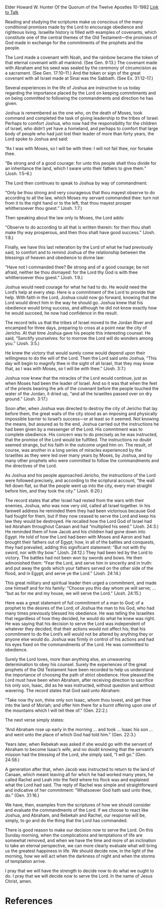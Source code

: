 Elder Howard W. Hunter
Of the Quorum of the Twelve Apostles
10-1982
[Link to Talk](https://www.churchofjesuschrist.org/study/general-conference/1982/10/commitment-to-god?lang=eng)

Reading and studying the scriptures make us conscious of the many conditional promises made by the Lord to encourage obedience and righteous living. Israelite history is filled with examples of covenants, which constitute one of the central themes of the Old Testament—the promises of God made in exchange for the commitments of the prophets and the people.

The Lord made a covenant with Noah, and the rainbow became the token of that eternal covenant with all mankind. (See Gen. 9:13.) The covenant made with Abraham and his seed was sealed by the ceremony of circumcision as a sacrament. (See Gen. 17:10–11.) And the token or sign of the great covenant with all Israel made at Sinai was the Sabbath. (See Ex. 31:12–17.)

Several experiences in the life of Joshua are instructive to us today regarding the importance placed by the Lord on keeping commitments and on being committed to following the commandments and direction he has given.

Joshua is remembered as the one who, on the death of Moses, took command and completed the task of giving leadership to the tribes of Israel. Perhaps to comfort Joshua, who now had the responsibility for the children of Israel, who didn’t yet have a homeland, and perhaps to comfort that large body of people who had just lost their leader of more than forty years, the Lord spoke to Joshua and said:

“As I was with Moses, so I will be with thee: I will not fail thee, nor forsake thee.

“Be strong and of a good courage: for unto this people shalt thou divide for an inheritance the land, which I sware unto their fathers to give them.” (Josh. 1:5–6.)

The Lord then continues to speak to Joshua by way of commandment:

“Only be thou strong and very courageous that thou mayest observe to do according to all the law, which Moses my servant commanded thee: turn not from it to the right hand or to the left, that thou mayest prosper whithersoever thou goest.” (Josh. 1:7.)

Then speaking about the law only to Moses, the Lord adds:

“Observe to do according to all that is written therein: for then thou shalt make thy way prosperous, and then thou shalt have good success.” (Josh. 1:8.)

Finally, we have this last reiteration by the Lord of what he had previously said, to comfort and to remind Joshua of the relationship between the blessings of heaven and obedience to divine law:

“Have not I commanded thee? Be strong and of a good courage; be not afraid, neither be thou dismayed: for the Lord thy God is with thee whithersoever thou goest.” (Josh. 1:9.)

Joshua would need courage for what he had to do. He would need the Lord’s help at every step. Here is a commitment of the Lord to provide that help. With faith in the Lord, Joshua could now go forward, knowing that the Lord would direct him in the way he should go. Joshua knew that his obedience would bring success, and although he did not know exactly how he would succeed, he now had confidence in the result.

The record tells us that the tribes of Israel moved to the Jordan River and encamped for three days, preparing to cross at a point near the city of Jericho. At that time Joshua gave his people this interesting counsel. He said, “Sanctify yourselves: for to morrow the Lord will do wonders among you.” (Josh. 3:5.)

He knew the victory that would surely come would depend upon their willingness to do the will of the Lord. Then the Lord said unto Joshua, “This day will begin to magnify thee in the sight of all Israel, that they may know that, as I was with Moses, so I will be with thee.” (Josh. 3:7.)

Joshua now knew that the miracles of the Lord would continue, just as when Moses had been the leader of Israel. And so it was that when the feet of the priests bearing the ark of the covenant before the people touched the water of the Jordan, it dried up, “and all the Israelites passed over on dry ground.” (Josh. 3:17.)

Soon after, when Joshua was directed to destroy the city of Jericho that lay before them, the great walls of the city stood as an imposing and physically impossible barrier to Israel’s success—or at least so it seemed. Not knowing the means, but assured as to the end, Joshua carried out the instructions he had been given by a messenger of the Lord. His commitment was to complete obedience. His concern was to do precisely as he was instructed, that the promise of the Lord would be fulfilled. The instructions no doubt seemed strange, but his faith in the outcome urged him on. The result, of course, was another in a long series of miracles experienced by the Israelites as they were led over many years by Moses, by Joshua, and by many other prophets who were committed to follow the commandments and the directives of the Lord.

As Joshua and his people approached Jericho, the instructions of the Lord were followed precisely, and according to the scriptural account, “the waIl fell down flat, so that the people went up into the city, every man straight before him, and they took the city.” (Josh. 6:20.)



The record states that after Israel had rested from the wars with their enemies, Joshua, who was now very old, called all Israel together. In his farewell address he reminded them they had been victorious because God had fought for them, but if they now ceased to serve the Lord and keep his law they would be destroyed. He recalled how the Lord God of Israel had led Abraham throughout Canaan and had “multiplied his seed.” (Josh. 24:3.) He reminded them of how Jacob and his children had gone down into Egypt. He told of how the Lord had been with Moses and Aaron and had brought their fathers out of Egypt; how, in all of the battles and conquests, they had prevailed, adding this significant statement: “But not with thy sword, nor with thy bow.” (Josh. 24:12.) They had been led by the Lord to victory. The battles had not been won by swords and bows. He then admonished them: “Fear the Lord, and serve him in sincerity and in truth: and put away the gods which your fathers served on the other side of the flood, and in Egypt; and serve ye the Lord.” (Josh. 24:14.)

This great military and spiritual leader then urged a commitment, and made one himself and for his family: “Choose you this day whom ye will serve; … “but as for me and my house, we will serve the Lord.” (Josh. 24:15.)

Here was a great statement of full commitment of a man to God; of a prophet to the desires of the Lord; of Joshua the man to his God, who had many times previously blessed his obedience. He was telling the Israelites that regardless of how they decided, he would do what he knew was right. He was saying that his decision to serve the Lord was independent of whatever they decided; that their actions would not affect his; that his commitment to do the Lord’s will would not be altered by anything they or anyone else would do. Joshua was firmly in control of his actions and had his eyes fixed on the commandments of the Lord. He was committed to obedience.

Surely the Lord loves, more than anything else, an unwavering determination to obey his counsel. Surely the experiences of the great prophets of the Old Testament have been recorded to help us understand the importance of choosing the path of strict obedience. How pleased the Lord must have been when Abraham, after receiving direction to sacrifice his only son, Isaac, did as he was instructed, without question and without wavering. The record states that God said unto Abraham:

“Take now thy son, thine only son Isaac, whom thou lovest, and get thee into the land of Moriah; and offer him there for a burnt offering upon one of the mountains which I will tell thee of.” (Gen. 22:2.)

The next verse simply states:

“And Abraham rose up early in the morning … and took … Isaac his son … and went unto the place of which God had told him.” (Gen. 22:3.)

Years later, when Rebekah was asked if she would go with the servant of Abraham to become Isaac’s wife, and no doubt knowing that the servant’s mission had the blessing of the Lord, she simply said, “I will go.” (Gen. 24:58.)

A generation after that, when Jacob was instructed to return to the land of Canaan, which meant leaving all for which he had worked many years, he called Rachel and Leah into the field where his flock was and explained what the Lord had said. The reply of Rachel was simple and straightforward and indicative of her commitment: “Whatsoever God hath said unto thee, do.” (Gen. 31:16.)

We have, then, examples from the scriptures of how we should consider and evaluate the commandments of the Lord. If we choose to react like Joshua, and Abraham, and Rebekah and Rachel, our response will be, simply, to go and do the thing that the Lord has commanded.

There is good reason to make our decision now to serve the Lord. On this Sunday morning, when the complications and temptations of life are somewhat removed, and when we have the time and more of an inclination to take an eternal perspective, we can more clearly evaluate what will bring us the greatest happiness in life. We should decide now, in the light of the morning, how we will act when the darkness of night and when the storms of temptation arrive.

I pray that we will have the strength to decide now to do what we ought to do. I pray that we will decide now to serve the Lord. In the name of Jesus Christ, amen.

# References
